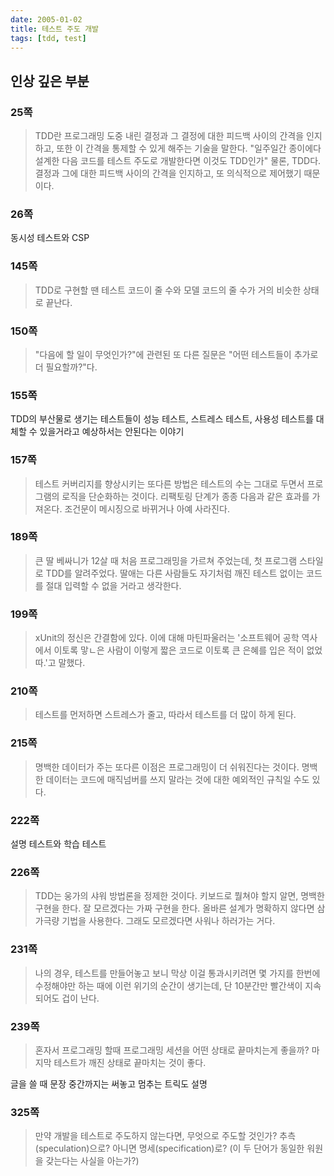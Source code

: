 ```yaml
---
date: 2005-01-02
title: 테스트 주도 개발
tags: [tdd, test]
---
```


## 인상 깊은 부분

### 25쪽
> TDD란 프로그래밍 도중 내린 결정과 그 결정에 대한 피드백 사이의 간격을 인지하고, 또한 이 간격을 통제할 수 있게 해주는 기술을 말한다.
> "일주일간 종이에다 설계한 다음 코드를 테스트 주도로 개발한다면 이것도 TDD인가" 물론, TDD다. 결정과 그에 대한 피드백 사이의 간격을 인지하고, 또 의식적으로 제어했기 때문이다.

### 26쪽
동시성 테스트와 CSP

### 145쪽
> TDD로 구현할 땐 테스트 코드이 줄 수와 모델 코드의 줄 수가 거의 비슷한 상태로 끝난다.

### 150쪽
> "다음에 할 일이 무엇인가?"에 관련된 또 다른 질문은 "어떤 테스트들이 추가로 더 필요할까?"다.

### 155쪽
TDD의 부산물로 생기는 테스트들이 성능 테스트, 스트레스 테스트, 사용성 테스트를 대체할 수 있을거라고 예상하서는 안된다는 이야기

### 157쪽
> 테스트 커버리지를 향상시키는 또다른 방법은 테스트의 수는 그대로 두면서 프로그램의 로직을 단순화하는 것이다. 리팩토링 단계가 종종 다음과 같은 효과를 가져온다. 조건문이 메시징으로 바뀌거나 아예 사라진다.

### 189쪽
> 큰 딸 베싸니가 12살 때 처음 프로그래밍을 가르쳐 주었는데, 첫 프로그램 스타일로 TDD를 알려주었다. 딸애는 다른 사람들도 자기처럼 깨진 테스트 없이는 코드를 절대 입력할 수 없을 거라고 생각한다.

### 199쪽
> xUnit의 정신은 간결함에 있다. 이에 대해 마틴파울러는 '소프트웨어 공학 역사에서 이토록 맣ㄴ은 사람이 이렇게 짧은 코드로 이토록 큰 은혜를 입은 적이 없었따.'고 말했다.

### 210쪽
> 테스트를 먼저하면 스트레스가 줄고, 따라서 테스트를 더 많이 하게 된다.

### 215쪽
> 명백한 데이터가 주는 또다른 이점은 프로그래밍이 더 쉬워진다는 것이다.
> 명백한 데이터는 코드에 매직넘버를 쓰지 말라는 것에 대한 예외적인 규칙일 수도 있다.

### 222쪽
설명 테스트와 학습 테스트

### 226쪽
> TDD는 웅가의 샤워 방법론을 정제한 것이다. 키보드로 뭘쳐야 할지 알면, 명백한 구현을 한다. 잘 모르겠다는 가짜 구현을 한다. 올바른 설계가 명확하지 않다면 삼가극량 기법을 사용한다. 그래도 모르겠다면 사워나 하러가는 거다.

### 231쪽
> 나의 경우, 테스트를 만들어놓고 보니 막상 이걸 통과시키려면 몇 가지를 한번에 수정해야만 하는 때에 이런 위기의 순간이 생기는데, 단 10분간만 빨간색이 지속되어도 겁이 난다.

### 239쪽
> 혼자서 프로그래밍 할때 프로그래밍 세션을 어떤 상태로 끝마치는게 좋을까? 마지막 테스트가 깨진 상태로 끝마치는 것이 좋다.

글을 쓸 때 문장 중간까지는 써놓고 멈추는 트릭도 설명

### 325쪽
> 만약 개발을 테스트로 주도하지 않는다면, 무엇으로 주도할 것인가? 추측(speculation)으로? 아니면 명세(specification)로? (이 두 단어가 동일한 워원을 갖는다는 사실을 아는가?)

